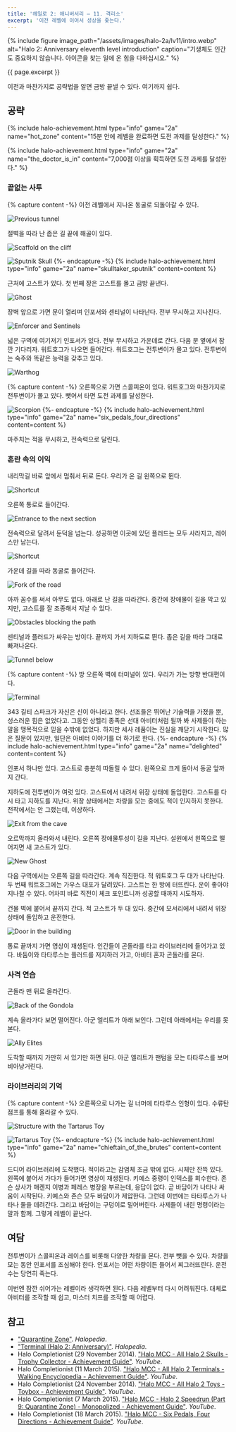 ```yaml
---
title: '헤일로 2: 애니버서리 — 11. 격리소'
excerpt: '이전 레벨에 이어서 성상을 좇는다.'
---
```


{% include figure image_path="/assets/images/halo-2a/lv11/intro.webp"
alt="Halo 2: Anniversary eleventh level introduction"
caption="기생체도 인간도 중요하지 않습니다. 아이콘을 찾는 일에 온 힘을 다하십시오." %}

{{ page.excerpt }}

이전과 마찬가지로 공략법을 알면 금방 끝낼 수 있다. 여기까지 쉽다.

## 공략

{% include halo-achievement.html type="info" game="2a" name="hot_zone"
content="15분 안에 레벨을 완료하면 도전 과제를 달성한다." %}

{% include halo-achievement.html type="info" game="2a" name="the_doctor_is_in"
content="7,000점 이상을 획득하면 도전 과제를 달성한다." %}

### 끝없는 사투

{% capture content -%}
이전 레벨에서 지나온 동굴로 되돌아갈 수 있다.

![Previous tunnel](/assets/images/halo-2a/lv11/ch01/tunnel.webp)

절벽을 따라 난 좁은 길 끝에 해골이 있다.

![Scaffold on the cliff](/assets/images/halo-2a/lv11/ch01/scaffold.webp)

![Sputnik Skull](/assets/images/halo-2a/lv11/ch01/skull-sputnik.webp)
{%- endcapture -%}
{% include halo-achievement.html type="info" game="2a" name="skulltaker_sputnik" content=content %}

근처에 고스트가 있다. 첫 번째 장은 고스트를 몰고 금방 끝낸다.

![Ghost](/assets/images/halo-2a/lv11/ch01/ghost.webp)

장벽 앞으로 가면 문이 열리며 인포서와 센티널이 나타난다. 전부 무시하고 지나친다.

![Enforcer and Sentinels](/assets/images/halo-2a/lv11/ch01/sentinel.webp)

넓은 구역에 여기저기 인포서가 있다. 전부 무시하고 가운데로 간다. 다음 문 옆에서 잠깐 기다리자. 워트호그가 나오면 들어간다. 워트호그는 전투변이가 몰고 있다. 전투변이는 숙주와 똑같은 능력을 갖추고 있다.

![Warthog](/assets/images/halo-2a/lv11/ch01/warthog.webp)

{% capture content -%}
오른쪽으로 가면 스콜피온이 있다. 워트호그와 마찬가지로 전투변이가 몰고 있다. 뺏어서 타면 도전 과제를 달성한다.

![Scorpion](/assets/images/halo-2a/lv11/ch01/scorpion.webp)
{%- endcapture -%}
{% include halo-achievement.html type="info" game="2a" name="six_pedals_four_directions" content=content %}

마주치는 적을 무시하고, 전속력으로 달린다.

### 혼란 속의 이익

내리막길 바로 앞에서 멈춰서 뒤로 돈다. 우리가 온 길 왼쪽으로 뛴다.

![Shortcut](/assets/images/halo-2a/lv11/ch02/shortcut-01.webp)

오른쪽 통로로 들어간다.

![Entrance to the next section](/assets/images/halo-2a/lv11/ch02/door-01.webp)

전속력으로 달려서 둔덕을 넘는다. 성공하면 이곳에 있던 플러드는 모두 사라지고, 레이스만 남는다.

![Shortcut](/assets/images/halo-2a/lv11/ch02/shortcut-02.webp)

가운데 길을 따라 동굴로 들어간다.

![Fork of the road](/assets/images/halo-2a/lv11/ch02/fork.webp)

아까 꼼수를 써서 아무도 없다. 아래로 난 길을 따라간다. 중간에 장애물이 길을 막고 있지만, 고스트를 잘 조종해서 지날 수 있다.

![Obstacles blocking the path](/assets/images/halo-2a/lv11/ch02/obstacle.webp)

센티널과 플러드가 싸우는 방이다. 끝까지 가서 지하도로 뛴다. 좁은 길을 따라 그대로 빠져나온다.

![Tunnel below](/assets/images/halo-2a/lv11/ch02/tunnel-01.webp)

{% capture content -%}
방 오른쪽 벽에 터미널이 있다. 우리가 가는 방향 반대편이다.

![Terminal](/assets/images/halo-2a/lv11/ch02/terminal.webp)

343 길티 스파크가 자신은 신이 아니라고 한다. 선조들은 뛰어난 기술력을 가졌을 뿐, 성스러운 힘은 없었다고. 그동안 상헬리 종족은 선대 아비터처럼 될까 봐 사제들이 하는 말을 맹목적으로 믿을 수밖에 없었다. 하지만 세사 레품이는 진실을 깨닫기 시작한다. 많은 질문이 있지만, 일단은 아비터 이야기를 더 하기로 한다.
{%- endcapture -%}
{% include halo-achievement.html type="info" game="2a" name="delighted" content=content %}

인포서 하나만 있다. 고스트로 충분히 따돌릴 수 있다. 왼쪽으로 크게 돌아서 동굴 앞까지 간다.

지하도에 전투변이가 여럿 있다. 고스트에서 내려서 위장 상태에 돌입한다. 고스트를 다시 타고 지하도를 지난다. 위장 상태에서는 차량을 모는 중에도 적이 인지하지 못한다. 전작에서는 안 그랬는데, 이상하다.

![Exit from the cave](/assets/images/halo-2a/lv11/ch02/tunnel-02.webp)

오르막까지 올라와서 내린다. 오른쪽 장애물투성이 길을 지난다. 설원에서 왼쪽으로 떨어지면 새 고스트가 있다.

![New Ghost](/assets/images/halo-2a/lv11/ch02/ghost.webp)

다음 구역에서는 오른쪽 길을 따라간다. 계속 직진한다. 적 워트호그 두 대가 나타난다. 두 번째 워트호그에는 가우스 대포가 달려있다. 고스트는 한 방에 터뜨린다. 운이 좋아야 지나칠 수 있다. 어차피 바로 직전이 체크 포인트니까 성공할 때까지 시도하자.

건물 벽에 붙어서 끝까지 간다. 적 고스트가 두 대 있다. 중간에 모서리에서 내려서 위장 상태에 돌입하고 운전한다.

![Door in the building](/assets/images/halo-2a/lv11/ch02/door-02.webp)

통로 끝까지 가면 영상이 재생된다. 인간들이 곤돌라를 타고 라이브러리에 들어가고 있다. 바둠이와 타타루스는 플러드를 저지하러 가고, 아비터 혼자 곤돌라를 몬다.

### 사격 연습

곤돌라 맨 뒤로 올라간다.

![Back of the Gondola](/assets/images/halo-2a/lv11/ch03/gondola-back.webp)

계속 올라가다 보면 떨어진다. 아군 엘리트가 아래 보인다. 그런데 아래에서는 우리를 못 본다.

![Ally Elites](/assets/images/halo-2a/lv11/ch03/elite.webp)

도착할 때까지 가만히 서 있기만 하면 된다. 아군 엘리트가 팬텀을 모는 타타루스를 보며 비아냥거린다.

### 라이브러리의 기억

{% capture content -%}
오른쪽으로 나가는 길 너머에 타타루스 인형이 있다. 수류탄 점프를 통해 올라갈 수 있다.

![Structure with the Tartarus Toy](/assets/images/halo-2a/lv11/ch04/structure.png)

![Tartarus Toy](/assets/images/halo-2a/lv11/ch04/toy.png)
{%- endcapture -%}
{% include halo-achievement.html type="info" game="2a" name="chieftain_of_the_brutes" content=content %}

드디어 라이브러리에 도착했다. 적이라고는 감염체 조금 밖에 없다. 시체만 잔뜩 있다. 왼쪽에 붙어서 가다가 들어가면 영상이 재생된다. 키예스 중령이 인덱스를 회수한다. 존슨 상사가 매켄지 이병과 페레스 병장을 부르는데, 응답이 없다. 곧 바담이가 나타나 싸움이 시작된다. 키예스와 존슨 모두 바담이가 제압한다. 그런데 이번에는 타타루스가 나타나 둘을 데려간다. 그리고 바담이는 구덩이로 밀어버린다. 사제들이 내린 명령이라는 말과 함께. 그렇게 레벨이 끝난다.

## 여담

전투변이가 스콜피온과 레이스를 비롯해 다양한 차량을 몬다. 전부 뺏을 수 있다. 차량을 모는 동안 인포서를 조심해야 한다. 인포서는 어떤 차량이든 들어서 찌그러뜨린다. 운전수는 당연히 죽는다.

이번엔 잠깐 쉬어가는 레벨이라 생각하면 된다. 다음 레벨부터 다시 어려워진다. 대체로 아비터를 조작할 때 쉽고, 마스터 치프를 조작할 때 어렵다.

## 참고

- ["Quarantine Zone"](https://www.halopedia.org/Quarantine_Zone). *Halopedia*.
- ["Terminal (Halo 2: Anniversary)"](https://www.halopedia.org/Terminal_(Halo_2:_Anniversary)#tabsection-8-0). *Halopedia*.
- Halo Completionist (29 November 2014). ["Halo MCC - All Halo 2 Skulls - Trophy Collector - Achievement Guide"](https://youtu.be/MVV5fQw2lSs?t=493). *YouTube*.
- Halo Completionist (11 March 2015). ["Halo MCC - All Halo 2 Terminals - Walking Encyclopedia - Achievement Guide"](https://youtu.be/YcegqNgBGhQ?t=156). *YouTube*.
- Halo Completionist (24 November 2014). ["Halo MCC - All Halo 2 Toys - Toybox - Achievement Guide"](https://youtu.be/vIYjJtcJWLc?t=235). *YouTube*.
- Halo Completionist (7 March 2015). ["Halo MCC - Halo 2 Speedrun (Part 9: Quarantine Zone) - Monopolized - Achievement Guide"](https://youtu.be/Mjg3DjAdkLs). *YouTube*.
- Halo Completionist (18 March 2015). ["Halo MCC - Six Pedals, Four Directions - Achievement Guide"](https://youtu.be/E431mr2YK40). *YouTube*.
